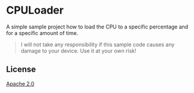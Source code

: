 # CPULoader #
A simple sample project how to load the CPU to a specific percentage and for a specific amount of time.

> I will not take any responsibility if this sample code causes any damage to your device. Use it at your own risk!

## License ##
[Apache 2.0](http://www.apache.org/licenses/LICENSE-2.0 "Apache 2.0")